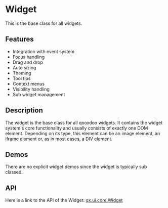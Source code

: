 Widget
======

This is the base class for all widgets.

Features
--------

-   Integration with event system
-   Focus handling
-   Drag and drop
-   Auto sizing
-   Theming
-   Tool tips
-   Context menus
-   Visibility handling
-   Sub widget management

Description
-----------

The widget is the base class for all qooxdoo widgets. It contains the widget system's core functionality and usually consists of exactly one DOM element. Depending on its type, this element can be an image element, an iframe element or, as in most cases, a DIV element.

Demos
-----

There are no explicit widget demos since the widget is typically sub classed.

API
---

Here is a link to the API of the Widget:
[qx.ui.core.Widget](apps://apiviewer/index.html#qx.ui.core.Widget)
